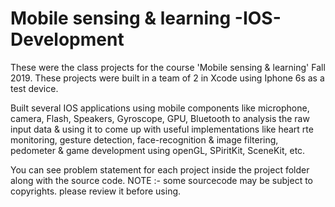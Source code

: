 # Mobile sensing & learning -IOS-Development

These were the class projects for the course 'Mobile sensing & learning' Fall 2019. 
These projects were built in a team of 2 in Xcode using Iphone 6s as a test device.

Built several IOS applications 
using mobile components like microphone, camera, Flash, Speakers, Gyroscope, GPU, Bluetooth 
to analysis the raw input data & using it to come up with useful implementations
like heart rte monitoring, gesture detection, face-recognition & image filtering, 
pedometer & game development using openGL, SPiritKit, SceneKit, etc.

You can see problem statement for each project inside the project folder along with the source code.
NOTE :- some sourcecode may be subject to copyrights. please review it before using.


